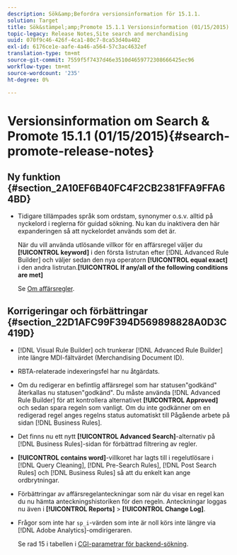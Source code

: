 ```yaml
---
description: Sök&amp;Befordra versionsinformation för 15.1.1.
solution: Target
title: Sök&stämpel;amp;Promote 15.1.1 Versionsinformation (01/15/2015)
topic-legacy: Release Notes,Site search and merchandising
uuid: 070f9c46-426f-4ca1-80c7-8ca53d40a402
exl-id: 6176ce1e-aafe-4a46-a564-57c3ac4632ef
translation-type: tm+mt
source-git-commit: 7559f5f7437d46e3510d4659772308666425ec96
workflow-type: tm+mt
source-wordcount: '235'
ht-degree: 0%

---
```


# Versionsinformation om Search &amp; Promote 15.1.1 (01/15/2015){#search-promote-release-notes}

## Ny funktion {#section_2A10EF6B40FC4F2CB2381FFA9FFA64BD}

* Tidigare tillämpades språk som ordstam, synonymer o.s.v. alltid på nyckelord i reglerna för guidad sökning. Nu kan du inaktivera den här expanderingen så att nyckelordet används som det är.

   När du vill använda utlösande villkor för en affärsregel väljer du **[!UICONTROL keyword]** i den första listrutan efter [!DNL Advanced Rule Builder] och väljer sedan den nya operatorn **[!UICONTROL equal exact]** i den andra listrutan.**[!UICONTROL If any/all of the following conditions are met]**

   Se [Om affärsregler](../c-about-rules-menu/c-about-business-rules.md#concept_2A93D76216754D3D8412CDEA00BD26BD).

## Korrigeringar och förbättringar {#section_22D1AFC99F394D569898828A0D3C419D}

* [!DNL Visual Rule Builder] och trunkerar  [!DNL Advanced Rule Builder] inte längre MDI-fältvärdet (Merchandising Document ID).
* RBTA-relaterade indexeringsfel har nu åtgärdats.
* Om du redigerar en befintlig affärsregel som har statusen&quot;godkänd&quot; återkallas nu statusen&quot;godkänd&quot;. Du måste använda [!DNL Advanced Rule Builder] för att kontrollera alternativet **[!UICONTROL Approved]** och sedan spara regeln som vanligt. Om du inte godkänner om en redigerad regel anges regelns status automatiskt till Pågående arbete på sidan [!DNL Business Rules].
* Det finns nu ett nytt **[!UICONTROL Advanced Search]**-alternativ på [!DNL Business Rules]-sidan för förbättrad filtrering av regler.
* **[!UICONTROL contains word]**-villkoret har lagts till i regelutlösare i [!DNL Query Cleaning], [!DNL Pre-Search Rules], [!DNL Post Search Rules] och [!DNL Business Rules] så att du enkelt kan ange ordbrytningar.
* Förbättringar av affärsregelanteckningar som när du visar en regel kan du nu hämta anteckningshistoriken för den regeln. Anteckningar loggas nu även i **[!UICONTROL Reports]** > **[!UICONTROL Change Log]**.
* Frågor som inte har `sp_i`-värden som inte är noll körs inte längre via [!DNL Adobe Analytics]-omdirigeraren.

   Se rad 15 i tabellen i [CGI-parametrar för backend-sökning](../c-appendices/c-cgiparameters.md#reference_582E85C3886740C98FE88CA9DF7918E8).
